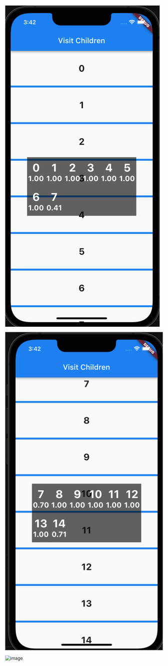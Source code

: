 ![image](https://github.com/Jokergz/flutter_visit_children/blob/main/img/1.png)


![image](https://github.com/Jokergz/flutter_visit_children/blob/main/img/2.png)


![image](https://github.com/Jokergz/flutter_visit_children/blob/main/img/3.gif)
